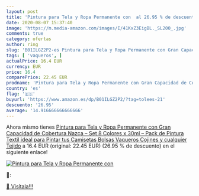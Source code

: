 ```yaml
---
layout: post
title: 'Pintura para Tela y Ropa Permanente con  al 26.95 % de descuento'
date: 2020-08-07 15:37:40
image: 'https://m.media-amazon.com/images/I/41KxZ3EigBL._SL200_.jpg'
comments: true
category: ofertas
author: ring
slug: 'B01ILGZ2P2-es Pintura para Tela y Ropa Permanente con Gran Capacidad de...'
tags: [ 'vaqueros', ]
actualPrice: 16.4 EUR
currency: EUR
price: 16.4
comparePrice: 22.45 EUR
prodname: 'Pintura para Tela y Ropa Permanente con Gran Capacidad de Cobertura Nazca – Set 8 Colores x 30ml – Pack de Pintura Textil ideal para Pintar tus Camisetas  Bolsas  Vaqueros  Cojines y cualquier Tejido'
country: 'es'
flag: '🇪🇸'
buyurl: 'https://www.amazon.es/dp/B01ILGZ2P2/?tag=tolees-21'
descuento: '26.95'
average: '14.916666666666666'
---
```


Ahora mismo tienes [Pintura para Tela y Ropa Permanente con Gran Capacidad de Cobertura Nazca – Set 8 Colores x 30ml – Pack de Pintura Textil ideal para Pintar tus Camisetas  Bolsas  Vaqueros  Cojines y cualquier Tejido](https://www.amazon.es/dp/B01ILGZ2P2/?tag=tolees-21) a 16.4 EUR (original: 22.45 EUR) (26.95 %  de descuento) en el siguiente enlace!

[![Pintura para Tela y Ropa Permanente con ](https://m.media-amazon.com/images/I/41KxZ3EigBL._SL200_.jpg)](https://www.amazon.es/dp/B01ILGZ2P2/?tag=tolees-21)

🔎:


[🛒 Visítala!!!](https://www.amazon.es/dp/B01ILGZ2P2/?tag=tolees-21)

